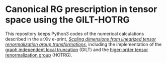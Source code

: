 # Canonical RG prescription in tensor space using the GILT-HOTRG
This repository keeps Python3 codes of the numerical calculations described in the arXiv e-print, [*Scaling dimensions from linearized tensor renormalization group transformations*](https://arxiv.org/abs/2102.08136), including the implementation of the [graph independent local truncation](https://arxiv.org/abs/1709.07460) (GILT) and the [higer-order tensor renormalization group](https://arxiv.org/abs/1201.1144) (HOTRG).


